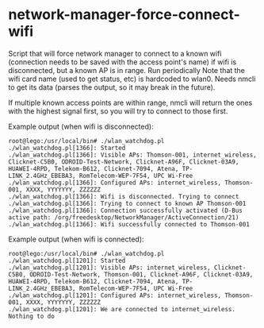# network-manager-force-connect-wifi
Script that will force network manager to connect to a known wifi (connection needs to be saved with the access point's name) if wifi is disconnected, but a known AP is in range. Run periodically
Note that the wifi card name (used to get status, etc) is hardcoded to wlan0. Needs nmcli to get its data (parses the output, so it may break in the future).

If multiple known access points are within range, nmcli will return the ones with the highest signal first, so you will try to connect to those first.

Example output (when wifi is disconnected):
```
root@lego:/usr/local/bin# ./wlan_watchdog.pl
./wlan_watchdog.pl[1366]: Started
./wlan_watchdog.pl[1366]: Visible APs: Thomson-001, internet_wireless, Clicknet-C5B0, ODROID-Test-Network, Clicknet-A96F, Clicknet-03A9, HUAWEI-4RPD, Telekom-B612, Clicknet-7094, Atena, TP-LINK_2.4GHz_EBEBA3, RomTelecom-WEP-7F54, UPC Wi-Free
./wlan_watchdog.pl[1366]: Configured APs: internet_wireless, Thomson-001, XXXX, YYYYYYY, ZZZZZZ
./wlan_watchdog.pl[1366]: Wifi is disconnected. Trying to connect
./wlan_watchdog.pl[1366]: Trying to connect to known AP Thomson-001
./wlan_watchdog.pl[1366]: Connection successfully activated (D-Bus active path: /org/freedesktop/NetworkManager/ActiveConnection/21)
./wlan_watchdog.pl[1366]: Wifi successfully connected to Thomson-001
```
Example output (when wifi is connected):
```
root@lego:/usr/local/bin# ./wlan_watchdog.pl
./wlan_watchdog.pl[1201]: Started
./wlan_watchdog.pl[1201]: Visible APs: internet_wireless, Clicknet-C5B0, ODROID-Test-Network, Thomson-001, Clicknet-A96F, Clicknet-03A9, HUAWEI-4RPD, Telekom-B612, Clicknet-7094, Atena, TP-LINK_2.4GHz_EBEBA3, RomTelecom-WEP-7F54, UPC Wi-Free
./wlan_watchdog.pl[1201]: Configured APs: internet_wireless, Thomson-001, XXXX, YYYYYYY, ZZZZZZ
./wlan_watchdog.pl[1201]: We are connected to internet_wireless. Nothing to do
```
